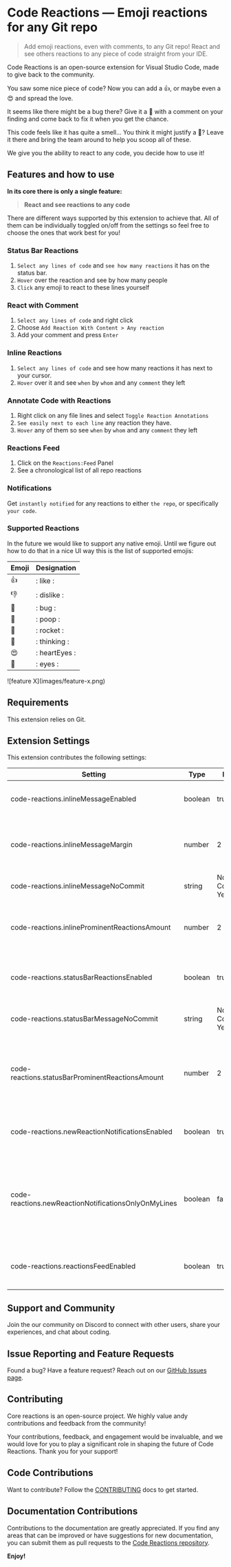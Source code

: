 # Code Reactions — Emoji reactions for any Git repo

> Add emoji reactions, even with comments, to any Git repo! React and see others 
> reactions to any piece of code straight from your IDE.

Code Reactions is an open-source extension for Visual Studio Code, made to give back to the community.

You saw some nice piece of code? Now you can add a 👍, or maybe even a 😍 and spread the love.

It seems like there might be a bug there? Give it a 🐛 with a comment on your finding 
and come back to fix it when you get the chance.

This code feels like it has quite a smell... You think it might justify a 💩? Leave it there 
and bring the team around to help you scoop all of these.

We give you the ability to react to any code, you decide how to use it!

## Features and how to use

**In its core there is only a single feature:**
>**React and see reactions to any code**

There are different ways supported by this extension to achieve that. 
All of them can be individually toggled on/off from the settings so feel free to 
choose the ones that work best for you!

### Status Bar Reactions
1. `Select any lines of code` and `see how many reactions` it has on the status bar.
2. `Hover` over the reaction and see by how many people
3. `Click` any emoji to react to these lines yourself

### React with Comment
1. `Select any lines of code` and right click
2. Choose `Add Reaction With Content > Any reaction`
3. Add your comment and press `Enter`

### Inline Reactions
1. `Select any lines of code` and see how many reactions it has next to your cursor.
2. `Hover` over it and see `when` by `whom` and any `comment` they left

### Annotate Code with Reactions
1. Right click on any file lines and select `Toggle Reaction Annotations`
2. `See easily next to each line` any reaction they have.
3. `Hover` any of them so see `when` by `whom` and any `comment` they left

### Reactions Feed
1. Click on the `Reactions:Feed` Panel
2. See a chronological list of all repo reactions

### Notifications
Get `instantly notified` for any reactions to either `the repo`, or specifically `your code`.

### Supported Reactions
In the future we would like to support any native emoji. Until we figure out
how to do that in a nice UI way this is the list of supported emojis:

| Emoji | Designation   | 
|-------|---------------|
|    👍   | : like :      |
|    👎   | : dislike :   |
|    🐛   | : bug :       |
|    💩   | : poop :      |
|    🚀   | : rocket :    |
|    🤔   | : thinking :  |
|    😍   | : heartEyes : |
|    👀   | : eyes :      |


\!\[feature X\]\(images/feature-x.png\)


## Requirements

This extension relies on Git.

## Extension Settings

This extension contributes the following settings:

| Setting | Type | Default | Description |
|---------|------|---------|-------------|
|code-reactions.inlineMessageEnabled|boolean|true|Show reactions inline (next to the code)|
|code-reactions.inlineMessageMargin|number|2|The amount of margin between line and inline reactions|
|code-reactions.inlineMessageNoCommit|string|Not Committed Yet|Customize the inline message|
|code-reactions.inlineProminentReactionsAmount|number|2|The amount of reactions that will be shown on inline reactions|
|code-reactions.statusBarReactionsEnabled|boolean|true|Whether the status bar reactions exist|
|code-reactions.statusBarMessageNoCommit|string|Not Committed Yet|Customize the status bar message|
|code-reactions.statusBarProminentReactionsAmount|number|2|The amount of reactions (without the ➕) that will be shown on the status bar reactions|
|code-reactions.newReactionNotificationsEnabled|boolean|true|Enable received new reaction notifications|
|code-reactions.newReactionNotificationsOnlyOnMyLines|boolean|false|Get notifications for reactions that happened only on lines you have authored|
|code-reactions.reactionsFeedEnabled|boolean|true|Whether the reactions feed panel exists|


## Support and Community
Join the our community on Discord to connect with other users, share your experiences, and chat about coding.

## Issue Reporting and Feature Requests
Found a bug? Have a feature request? Reach out on our [GitHub Issues page](https://github.com/AdadotTeam/vscode-reactions/issues).

## Contributing
Core reactions is an open-source project. We highly value andy contributions and feedback from the community!

Your contributions, feedback, and engagement would be invaluable, 
and we would love for you to play a significant role in shaping the future of Code Reactions. Thank you for your support!

## Code Contributions
Want to contribute? Follow the [CONTRIBUTING]() docs to get started.

## Documentation Contributions
Contributions to the documentation are greatly appreciated. 
If you find any areas that can be improved or have suggestions for new documentation, 
you can submit them as pull requests to the [Code Reactions repository](https://github.com/AdadotTeam/vscode-reactions).



**Enjoy!**